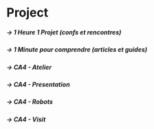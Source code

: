 # Project

##### →     1 Heure 1 Projet (confs et rencontres)
##### →     1 Minute pour comprendre (articles et guides)
##### →     CA4 - Atelier
##### →     CA4 - Presentation
##### →     CA4 - Robots
##### →     CA4 - Visit
